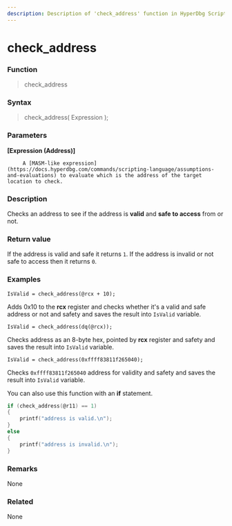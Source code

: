 ```yaml
---
description: Description of 'check_address' function in HyperDbg Scripts
---
```


# check\_address

### Function

> check\_address

### Syntax

> check\_address\( Expression \);

### Parameters

**\[Expression \(Address\)\]**

         A [MASM-like expression](https://docs.hyperdbg.com/commands/scripting-language/assumptions-and-evaluations) to evaluate which is the address of the target location to check.

### Description

Checks an address to see if the address is **valid** and **safe to access** from or not.

### Return value

If the address is valid and safe it returns `1`. If the address is invalid or not safe to access then it returns `0`.

### Examples

`IsValid = check_address(@rcx + 10);`

Adds 0x10 to the **rcx** register and checks whether it's a valid and safe address or not and safety and saves the result into `IsValid` variable.

`IsValid = check_address(dq(@rcx));`

Checks address as an 8-byte hex, pointed by **rcx** register and safety and saves the result into `IsValid` variable.

`IsValid = check_address(0xffff83811f265040);`

Checks `0xffff83811f265040` address for validity and safety and saves the result into `IsValid` variable.

You can also use this function with an **if** statement.

```c
if (check_address(@r11) == 1) 
{ 
	printf("address is valid.\n");
}
else 
{
	printf("address is invalid.\n");
}
```

### **Remarks**

None

### Related

None



